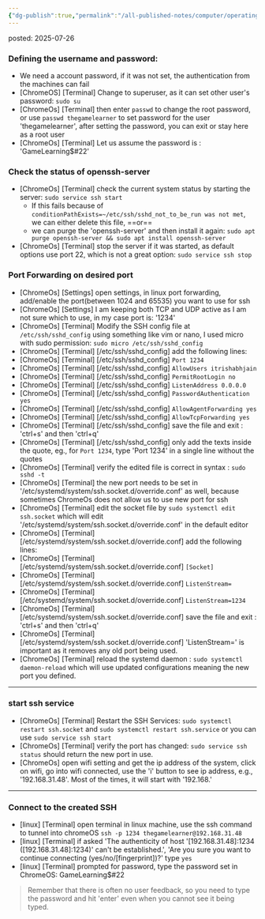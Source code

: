 ```yaml
---
{"dg-publish":true,"permalink":"/all-published-notes/computer/operating-system/chrome-os/creating-ssh-server-in-chromebook/"}
---
```


posted: 2025-07-26

### Defining the username and password:
- We need a account password, if it was not set, the authentication from the machines can fail
- \[ChromeOS\] \[Terminal\] Change to superuser, as it can set other user's password: `sudo su`
- \[ChromeOs\] \[Terminal\] then enter `passwd` to change the root password, or use `passwd thegamelearner` to set password for the user 'thegamelearner', after setting the password, you can exit or stay here as a root user
- \[ChromeOs\] \[Terminal\] Let us assume the password is : 'GameLearning$#22'

### Check the status of openssh-server
- \[ChromeOs\] \[Terminal\] check the current system status by starting the server: `sudo service ssh start`
	- If this fails because of `conditionPathExists=~/etc/ssh/sshd_not_to_be_run was not met`, we can either delete this file, ==or==
	- we can purge the 'openssh-server' and then install it again: `sudo apt purge openssh-server && sudo apt install openssh-server`
- \[ChromeOs\] \[Terminal\] stop the server if it was started, as default options use port 22, which is not a great option: `sudo service ssh stop`

### Port Forwarding on desired port
- \[ChromeOs\] \[Settings\] open settings, in linux port forwarding, add/enable the port(between 1024 and 65535) you want to use for ssh
- \[ChromeOs\] \[Settings\] I am keeping both TCP and UDP active as I am not sure which to use, in my case port is: '1234'
- \[ChromeOs\] \[Terminal\] Modify the SSH config file at `/etc/ssh/sshd_config` using something like vim or nano, I used micro with sudo permission: `sudo micro /etc/ssh/sshd_config`
- \[ChromeOs\] \[Terminal\] \[/etc/ssh/sshd_config\] add the following lines:
- \[ChromeOs\] \[Terminal\] \[/etc/ssh/sshd_config\] `Port 1234`
- \[ChromeOs\] \[Terminal\] \[/etc/ssh/sshd_config\] `AllowUsers itrishabhjain`
- \[ChromeOs\] \[Terminal\] \[/etc/ssh/sshd_config\] `PermitRootLogin no`
- \[ChromeOs\] \[Terminal\] \[/etc/ssh/sshd_config\] `ListenAddress 0.0.0.0`
- \[ChromeOs\] \[Terminal\] \[/etc/ssh/sshd_config\] `PasswordAuthentication yes`
- \[ChromeOs\] \[Terminal\] \[/etc/ssh/sshd_config\] `AllowAgentForwarding yes`
- \[ChromeOs\] \[Terminal\] \[/etc/ssh/sshd_config\] `AllowTcpForwarding yes`
- \[ChromeOs\] \[Terminal\] \[/etc/ssh/sshd_config\] save the file and exit : 'ctrl+s' and then 'ctrl+q'
- \[ChromeOs\] \[Terminal\] \[/etc/ssh/sshd_config\] only add the texts inside the quote, eg., for `Port 1234`, type 'Port 1234' in a single line without the quotes
- \[ChromeOs\] \[Terminal\] verify the edited file is correct in syntax : `sudo sshd -t`
- \[ChromeOs\] \[Terminal\] the new port needs to be set in '/etc/systemd/system/ssh.socket.d/override.conf' as well, because sometimes ChromeOs does not allow us to use new port for ssh
- \[ChromeOs\] \[Terminal\] edit the socket file by `sudo systemctl edit ssh.socket` which will edit '/etc/systemd/system/ssh.socket.d/override.conf' in the default editor
- \[ChromeOs\] \[Terminal\] \[/etc/systemd/system/ssh.socket.d/override.conf\] add the following lines:
- \[ChromeOs\] \[Terminal\] \[/etc/systemd/system/ssh.socket.d/override.conf\] `[Socket]`
- \[ChromeOs\] \[Terminal\] \[/etc/systemd/system/ssh.socket.d/override.conf\] `ListenStream=`
- \[ChromeOs\] \[Terminal\] \[/etc/systemd/system/ssh.socket.d/override.conf\] `ListenStream=1234`
- \[ChromeOs\] \[Terminal\] \[/etc/systemd/system/ssh.socket.d/override.conf\] save the file and exit : 'ctrl+s' and then 'ctrl+q'
- \[ChromeOs\] \[Terminal\] \[/etc/systemd/system/ssh.socket.d/override.conf\] 'ListenStream=' is important as it removes any old port being used.
- \[ChromeOs\] \[Terminal\] reload the systemd daemon : `sudo systemctl daemon-reload` which will use updated configurations meaning the new port you defined.

---
### start ssh service
- \[ChromeOs\] \[Terminal\] Restart the SSH Services: `sudo systemctl restart ssh.socket` and `sudo systemctl restart ssh.service` or you can use `sudo service ssh start`
- \[ChromeOs\] \[Terminal\] verify the port has changed: `sudo service ssh status` should return the new port in use.
- \[ChromeOs\] open wifi setting and get the ip address of the system, click on wifi, go into wifi connected, use the 'i' button to see ip address, e.g., '192.168.31.48'. Most of the times, it will start with '192.168.'

---
### Connect to the created SSH
- \[linux\] \[Terminal\] open terminal in linux machine, use the ssh command to tunnel into chromeOS `ssh -p 1234 thegamelearner@192.168.31.48`
- \[linux\] \[Terminal\] if asked 'The authenticity of host '\[192.168.31.48\]:1234 (\[192.168.31.48\]:1234)' can't be established.', 'Are you sure you want to continue connecting (yes/no/\[fingerprint\])?' type `yes`
- \[linux\] \[Terminal\] prompted for password, type the password set in ChromeOS: GameLearning$#22

>Remember that there is often no user feedback, so you need to type the password and hit 'enter' even when you cannot see it being typed.
